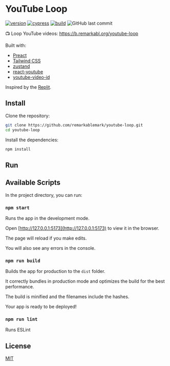 # YouTube Loop

[![version](https://badgen.net/github/release/remarkablemark/youtube-loop)](https://github.com/remarkablemark/youtube-loop/releases)
[![cypress](https://github.com/remarkablemark/youtube-loop/actions/workflows/cypress.yml/badge.svg)](https://github.com/remarkablemark/youtube-loop/actions/workflows/cypress.yml)
[![build](https://github.com/remarkablemark/youtube-loop/actions/workflows/build.yml/badge.svg)](https://github.com/remarkablemark/youtube-loop/actions/workflows/build.yml)
![GitHub last commit](https://img.shields.io/github/last-commit/remarkablemark/youtube-loop)

:tv: Loop YouTube videos: https://b.remarkabl.org/youtube-loop

Built with:

- [Preact](https://preactjs.com/)
- [Tailwind CSS](https://tailwindcss.com/)
- [zustand](https://github.com/pmndrs/zustand)
- [react-youtube](https://github.com/tjallingt/react-youtube)
- [youtube-video-id](https://github.com/remarkablemark/youtube-video-id)

Inspired by the [Replit](https://replit.com/@remarkablemark/YouTube-IFrame-player-API-loop).

## Install

Clone the repository:

```sh
git clone https://github.com/remarkablemark/youtube-loop.git
cd youtube-loop
```

Install the dependencies:

```sh
npm install
```

## Run

## Available Scripts

In the project directory, you can run:

### `npm start`

Runs the app in the development mode.

Open [http://127.0.0.1:5173](http://127.0.0.1:5173) to view it in the browser.

The page will reload if you make edits.

You will also see any errors in the console.

### `npm run build`

Builds the app for production to the `dist` folder.

It correctly bundles in production mode and optimizes the build for the best performance.

The build is minified and the filenames include the hashes.

Your app is ready to be deployed!

### `npm run lint`

Runs ESLint

## License

[MIT](LICENSE)
